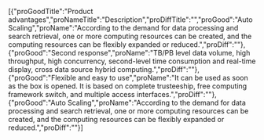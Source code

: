 [{"proGoodTitle":"Product advantages","proNameTitle":"Description","proDiffTitle":"","proGood":"Auto Scaling","proName":"According to the demand for data processing and search retrieval, one or more computing resources can be created, and the computing resources can be flexibly expanded or reduced.","proDiff":""},{"proGood":"Second response","proName":"TB/PB level data volume, high throughput, high concurrency, second-level time consumption and real-time display, cross data source hybrid computing.","proDiff":""},{"proGood":"Flexible and easy to use","proName":"It can be used as soon as the box is opened. It is based on complete trusteeship, free computing framework switch, and multiple access interfaces.","proDiff":""},{"proGood":"Auto Scaling","proName":"According to the demand for data processing and search retrieval, one or more computing resources can be created, and the computing resources can be flexibly expanded or reduced.","proDiff":""}]
